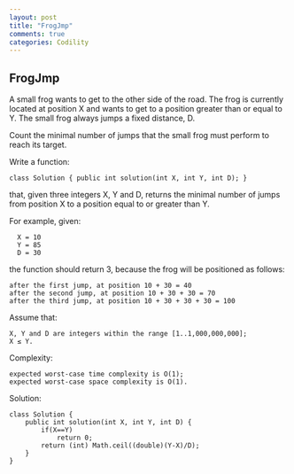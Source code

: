 ```yaml
---
layout: post
title: "FrogJmp"
comments: true
categories: Codility
---
```


## FrogJmp

A small frog wants to get to the other side of the road. The frog is currently located at position X and wants to get to a position greater than or equal to Y. The small frog always jumps a fixed distance, D.

Count the minimal number of jumps that the small frog must perform to reach its target.

Write a function:

```
class Solution { public int solution(int X, int Y, int D); }
```

that, given three integers X, Y and D, returns the minimal number of jumps from position X to a position equal to or greater than Y.

For example, given:

```
  X = 10
  Y = 85
  D = 30
```
the function should return 3, because the frog will be positioned as follows:

```
after the first jump, at position 10 + 30 = 40
after the second jump, at position 10 + 30 + 30 = 70
after the third jump, at position 10 + 30 + 30 + 30 = 100
```
Assume that:

```
X, Y and D are integers within the range [1..1,000,000,000];
X ≤ Y.
```
Complexity:

```
expected worst-case time complexity is O(1);
expected worst-case space complexity is O(1).
```

Solution:

``` 
class Solution {
    public int solution(int X, int Y, int D) {
        if(X==Y)
			return 0;
        return (int) Math.ceil((double)(Y-X)/D);
    }
}
```